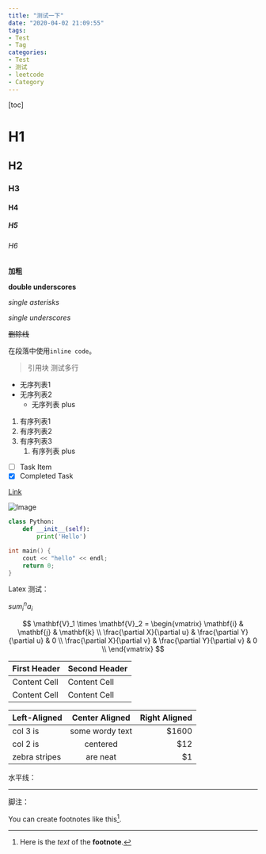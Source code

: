 ```yaml
---
title: "测试一下"
date: "2020-04-02 21:09:55"
tags:
- Test
- Tag
categories:
- Test
- 测试
- leetcode
- Category
---
```


[toc]

# H1

## H2

### H3

#### H4

##### H5

###### H6

**加粗**

__double underscores__

*single asterisks*

_single underscores_


~~删除线~~

在段落中使用`inline code`。

> 引用块
> 测试多行

- 无序列表1
- 无序列表2
	- 无序列表 plus

1. 有序列表1
2. 有序列表2
3. 有序列表3
   1. 有序列表 plus

- [ ] Task Item
- [x] Completed Task

[Link](https://github.com)

![Image](https://avatars1.githubusercontent.com/u/20702087?s=460&u=53728c974bea2e60def0d3ecd823b75d2e0c5226&v=4)

```python
class Python:
	def __init__(self):
		print('Hello')
```

```cpp
int main() {
	cout << "hello" << endl;
	return 0;
}
```

Latex 测试：

$sum_i^n a_i$

$$
\mathbf{V}_1 \times \mathbf{V}_2 =  \begin{vmatrix}
\mathbf{i} & \mathbf{j} & \mathbf{k} \\
\frac{\partial X}{\partial u} &  \frac{\partial Y}{\partial u} & 0 \\
\frac{\partial X}{\partial v} &  \frac{\partial Y}{\partial v} & 0 \\
\end{vmatrix}
$$


| First Header  | Second Header |
| ------------- | ------------- |
| Content Cell  | Content Cell  |
| Content Cell  | Content Cell  |

| Left-Aligned  | Center Aligned  | Right Aligned |
| :------------ |:---------------:| -----:|
| col 3 is      | some wordy text | $1600 |
| col 2 is      | centered        |   $12 |
| zebra stripes | are neat        |    $1 |

水平线：

---

脚注：

You can create footnotes like this[^footnote].

[^footnote]: Here is the *text* of the **footnote**.